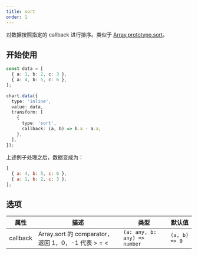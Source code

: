 ```yaml
---
title: sort
order: 1
---
```


对数据按照指定的 callback 进行排序。类似于 [Array.prototypo.sort](https://developer.mozilla.org/en-US/docs/Web/JavaScript/Reference/Global_Objects/Array/sort)。

## 开始使用

```ts
const data = [
  { a: 1, b: 2, c: 3 },
  { a: 4, b: 5, c: 6 },
];

chart.data({
  type: 'inline',
  value: data,
  transform: [
    {
      type: 'sort',
      callback: (a, b) => b.a - a.a,
    },
  ],
});
```

上述例子处理之后，数据变成为：

```js
[
  { a: 4, b: 5, c: 6 },
  { a: 1, b: 2, c: 3 },
];
```

## 选项

| 属性     | 描述                                               | 类型                         | 默认值        |
| -------- | -------------------------------------------------- | ---------------------------- | ------------- |
| callback | Array.sort 的 comparator，返回 1，0，-1 代表 > = < | `(a: any, b: any) => number` | `(a, b) => 0` |
